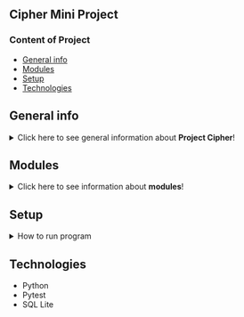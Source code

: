 ## Cipher Mini Project

### Content of Project
* [General info](#general-info)
* [Modules](#modules)
* [Setup](#setup)
* [Technologies](#technologies)



## General info
<details>
<summary>Click here to see general information about <b>Project Cipher</b>!</summary>
<b>Project Cipher</b> is a project. It allows to 
encrypt the given strings with the ROT cipher. ROT 3, 
ROT 13, ROT 47 or ROT(1-25, the user specifies a shift) can be used. 
.
<br><br>
<b>Rot-N/Rot cipher (for Rotation)</b> is a simple character substitution based on a shift/rotation 
of N letters in an alphabet. E.g. one letter is replaced by another (always the same) that 
is located further (exactly N letters further) in the alphabet.<br><br>
<b>The Rot-47</b> is a shift cipher that improves the Rot-13 by allowing it to encode almost all visible ASCII characters 
(where Rot13 could only encode letters).
To achieve this, Rot47 uses a 94-character alphabet that is a subset of the ASCII table characters between the 
character 33 ! and the character 126 ~.
</details>

## Modules
<details><summary>Click here to see information about <b>modules</b>!</summary>
The program consists of a login module and a manager. <br><br>
<b>The login module</b> uses the SQL lite database. The module checks if the data provided during logging in are identical 
to those in the database. There is also an option to create a new user. The module checks if the given username 
is available. The password stored in the database is encrypted.
<br><br>
<b>The manager</b> is responsible for the operation of the Cipher. It displays the menu, allows you to write encrypted 
words to json, decrypt a given word according to the index provided by the user.
</details>

## Setup
<details><summary> How to run program</summary>
Run main.py
</details>

## Technologies
<ul>
<li>Python</li>
<li>Pytest</li>
<li>SQL Lite</li>
</ul>
